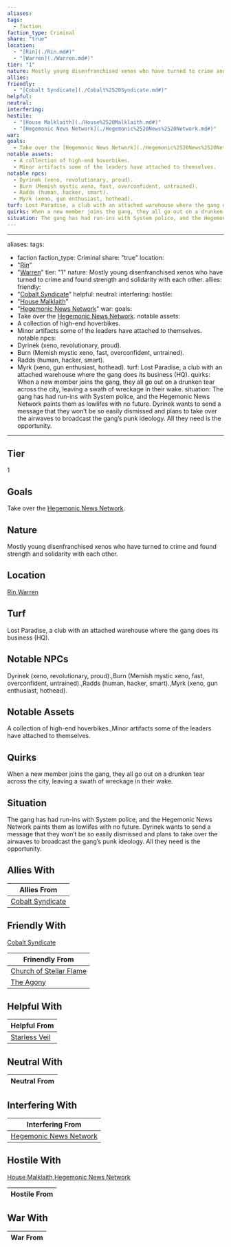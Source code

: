 ```yaml
---
aliases: 
tags:
  - faction
faction_type: Criminal
share: "true"
location:
  - "[Rin](./Rin.md#)"
  - "[Warren](./Warren.md#)"
tier: "1"
nature: Mostly young disenfranchised xenos who have turned to crime and found strength and solidarity with each other.
allies: 
friendly:
  - "[Cobalt Syndicate](./Cobalt%2520Syndicate.md#)"
helpful: 
neutral: 
interfering: 
hostile:
  - "[House Malklaith](./House%2520Malklaith.md#)"
  - "[Hegemonic News Network](./Hegemonic%2520News%2520Network.md#)"
war: 
goals:
  - Take over the [Hegemonic News Network](./Hegemonic%2520News%2520Network.md#).
notable assets:
  - A collection of high-end hoverbikes.
  - Minor artifacts some of the leaders have attached to themselves.
notable npcs:
  - Dyrinek (xeno, revolutionary, proud).
  - Burn (Memish mystic xeno, fast, overconfident, untrained).
  - Radds (human, hacker, smart).
  - Myrk (xeno, gun enthusiast, hothead).
turf: Lost Paradise, a club with an attached warehouse where the gang does its business (HQ).
quirks: When a new member joins the gang, they all go out on a drunken tear across the city, leaving a swath of wreckage in their wake.
situation: The gang has had run-ins with System police, and the Hegemonic News Network paints them as lowlifes with no future. Dyrinek wants to send a message that they won’t be so easily dismissed and plans to take over the airwaves to broadcast the gang’s punk ideology. All they need is the opportunity.
---
```

---
aliases:
tags:
  - faction
faction_type: Criminal
share: "true"
location:
  - "[Rin](./Rin.md#)"
  - "[Warren](./Warren.md#)"
tier: "1"
nature: Mostly young disenfranchised xenos who have turned to crime and found strength and solidarity with each other.
allies:
friendly:
  - "[Cobalt Syndicate](./Cobalt%2520Syndicate.md#)"
helpful:
neutral:
interfering:
hostile:
  - "[House Malklaith](./House%2520Malklaith.md#)"
  - "[Hegemonic News Network](./Hegemonic%2520News%2520Network.md#)"
war:
goals:
  - Take over the [Hegemonic News Network](./Hegemonic%2520News%2520Network.md#).
notable assets:
  - A collection of high-end hoverbikes.
  - Minor artifacts some of the leaders have attached to themselves.
notable npcs:
  - Dyrinek (xeno, revolutionary, proud).
  - Burn (Memish mystic xeno, fast, overconfident, untrained).
  - Radds (human, hacker, smart).
  - Myrk (xeno, gun enthusiast, hothead).
turf: Lost Paradise, a club with an attached warehouse where the gang does its business (HQ).
quirks: When a new member joins the gang, they all go out on a drunken tear across the city, leaving a swath of wreckage in their wake.
situation: The gang has had run-ins with System police, and the Hegemonic News Network paints them as lowlifes with no future. Dyrinek wants to send a message that they won’t be so easily dismissed and plans to take over the airwaves to broadcast the gang’s punk ideology. All they need is the opportunity.
---
## Tier

1

## Goals

Take over the [Hegemonic News Network](Factions/Hegemonic%20News%20Network.md).

## Nature

Mostly young disenfranchised xenos who have turned to crime and found strength and solidarity with each other.

## Location

[Rin](./Rin.md.md#.md#),[Warren](./Warren.md.md#.md#)

## Turf

Lost Paradise, a club with an attached warehouse where the gang does its business (HQ).

## Notable NPCs

Dyrinek (xeno, revolutionary, proud).,Burn (Memish mystic xeno, fast, overconfident, untrained).,Radds (human, hacker, smart).,Myrk (xeno, gun enthusiast, hothead).

## Notable Assets

A collection of high-end hoverbikes.,Minor artifacts some of the leaders have attached to themselves.

## Quirks

When a new member joins the gang, they all go out on a drunken tear across the city, leaving a swath of wreckage in their wake.

## Situation

The gang has had run-ins with System police, and the Hegemonic News Network paints them as lowlifes with no future. Dyrinek wants to send a message that they won’t be so easily dismissed and plans to take over the airwaves to broadcast the gang’s punk ideology. All they need is the opportunity.

## Allies With



| Allies From                                        |
| -------------------------------------------------- |
| [Cobalt Syndicate](./Cobalt%2520Syndicate.md.md#.md#) |


## Friendly With

[Cobalt Syndicate](./Cobalt%2520Syndicate.md.md#.md#)

| Frinendly From                                                   |
| ---------------------------------------------------------------- |
| [Church of Stellar Flame](./Church%20of%20Stellar%20Flame.md) |
| [The Agony](./The%20Agony.md)                             |


## Helpful With



| Helpful From                                 |
| -------------------------------------------- |
| [Starless Veil](./Starless%20Veil.md) |


## Neutral With




| Neutral From |
| ------------ |



## Interfering With




| Interfering From                                               |
| -------------------------------------------------------------- |
| [Hegemonic News Network](./Hegemonic%2520News%2520Network.md.md#.md#.md#.md#) |



## Hostile With

[House Malklaith](./House%2520Malklaith.md.md#.md#),[Hegemonic News Network](./Hegemonic%2520News%2520Network.md.md#.md#.md#.md#)


| Hostile From |
| ------------ |



## War With



| War From |
| -------- |

